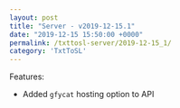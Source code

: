```yaml
---
layout: post
title: "Server - v2019-12-15.1"
date: "2019-12-15 15:50:00 +0000"
permalink: /txttosl-server/2019-12-15_1/
category: 'TxtToSL'
---
```


Features:
 - Added `gfycat` hosting option to API
